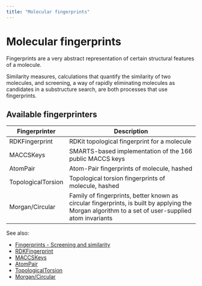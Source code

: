 ```yaml
---
title: "Molecular fingerprints"
---
```

<!-- SUBTITLE: -->

# Molecular fingerprints

Fingerprints are a very abstract representation of certain structural features of a molecule.

Similarity measures, calculations that quantify the similarity of two molecules, and screening, a way of rapidly
eliminating molecules as candidates in a substructure search, are both processes that use fingerprints.

## Available fingerprinters

| Fingerprinter | Description |
|--------|-------------|
| RDKFingerprint | RDKit topological fingerprint for a molecule |
| MACCSKeys | SMARTS-based implementation of the 166 public MACCS keys |
| AtomPair | Atom-Pair fingerprints of molecule, hashed |
| TopologicalTorsion | Topological torsion fingerprints of molecule, hashed |
| Morgan/Circular | Family of fingerprints, better known as circular fingerprints, is built by applying the Morgan algorithm to a set of user-supplied atom invariants |

See also:

* [Fingerprints - Screening and similarity](https://www.daylight.com/dayhtml/doc/theory/theory.finger.html)
* [RDKFingerprint](https://www.rdkit.org/docs/GettingStartedInPython.html#fingerprinting-and-molecular-similarity)
* [MACCSKeys](https://pdfs.semanticscholar.org/ad40/b25e38314f39a82f193dc4806e6a1c2c6b69.pdf)
* [AtomPair](https://pubs.acs.org/doi/abs/10.1021/ci00046a002)
* [TopologicalTorsion](https://pubs.acs.org/doi/abs/10.1021/ci00054a008)
* [Morgan/Circular](https://pubs.acs.org/doi/10.1021/ci100050t)
